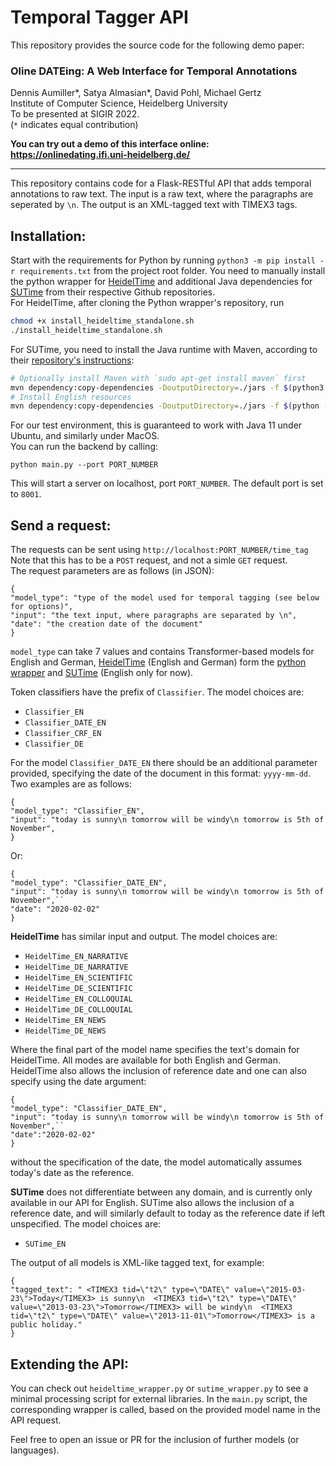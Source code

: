 # Temporal Tagger API

This repository provides the source code for the following demo paper:  


### Oline DATEing: A Web Interface for Temporal Annotations
Dennis Aumiller*, Satya Almasian*, David Pohl, Michael Gertz  
Institute of Computer Science, Heidelberg University  
To be presented at SIGIR 2022.  
(`*` indicates equal contribution)

**You can try out a demo of this interface online: https://onlinedating.ifi.uni-heidelberg.de/**

---------------------------------------------

This repository contains code for a Flask-RESTful API that adds temporal annotations to raw text.
The input is a raw text, where the paragraphs are seperated by `\n`. The output is an XML-tagged text with TIMEX3 tags.

## Installation:
Start with the requirements for Python by running `python3 -m pip install -r requirements.txt` from the project root folder.
You need to manually install the python wrapper for [HeidelTime](https://github.com/PhilipEHausner/python_heideltime/) 
and additional Java dependencies for [SUTime](https://github.com/FraBle/python-sutime) from their respective Github repositories.  
For HeidelTime, after cloning the Python wrapper's repository, run
```bash
chmod +x install_heideltime_standalone.sh
./install_heideltime_standalone.sh
```
For SUTime, you need to install the Java runtime with Maven, according to their [repository's instructions](https://github.com/FraBle/python-sutime#installation):
```bash
# Optionally install Maven with `sudo apt-get install maven` first
mvn dependency:copy-dependencies -DoutputDirectory=./jars -f $(python3 -c 'import importlib; import pathlib; print(pathlib.Path(importlib.util.find_spec("sutime").origin).parent / "pom.xml")')
# Install English resources
mvn dependency:copy-dependencies -DoutputDirectory=./jars -f $(python -c 'import importlib; import pathlib; print(pathlib.Path(importlib.util.find_spec("sutime").origin).parent / "pom.xml")') -P english
```
For our test environment, this is guaranteed to work with Java 11 under Ubuntu, and similarly under MacOS.  
You can run the backend by calling:
```
python main.py --port PORT_NUMBER
```

This will start a server on localhost, port `PORT_NUMBER`. The default port is set to `8001`.

## Send a request:

The requests can be sent using `http://localhost:PORT_NUMBER/time_tag`
Note that this has to be a `POST` request, and not a simle `GET` request.  
The request parameters are as follows (in JSON):

```
{
"model_type": "type of the model used for temporal tagging (see below for options)",
"input": "the text input, where paragraphs are separated by \n",
"date": "the creation date of the document"
}
```

`model_type` can take 7 values and contains Transformer-based models for English and German, 
[HeidelTime](https://github.com/HeidelTime/heideltime) (English and German) form the [python wrapper](https://github.com/PhilipEHausner/python_heideltime) 
and [SUTime](https://github.com/FraBle/python-sutime) (English only for now).

Token classifiers have the prefix of `Classifier`. The model choices are:

* `Classifier_EN`
* `Classifier_DATE_EN`
* `Classifier_CRF_EN`
* `Classifier_DE`

For the model `Classifier_DATE_EN` there should be an additional parameter provided, 
specifying the date of the document in this format: `yyyy-mm-dd`.
Two examples are as follows:

```
{
"model_type": "Classifier_EN",
"input": "today is sunny\n tomorrow will be windy\n tomorrow is 5th of November",
}
```

Or:

```
{
"model_type": "Classifier_DATE_EN",
"input": "today is sunny\n tomorrow will be windy\n tomorrow is 5th of November",``
"date": "2020-02-02"
}
```


**HeidelTime** has similar input and output. The model choices are: 

* `HeidelTime_EN_NARRATIVE`
* `HeidelTime_DE_NARRATIVE`
* `HeidelTime_EN_SCIENTIFIC`
* `HeidelTime_DE_SCIENTIFIC`
* `HeidelTime_EN_COLLOQUIAL`
* `HeidelTime_DE_COLLOQUIAL`
* `HeidelTime_EN_NEWS`
* `HeidelTime_DE_NEWS`

Where the final part of the model name specifies the text's domain for HeidelTime.
All modes are available for both English and German.
HeidelTime also allows the inclusion of  reference date and one can also specify using the date argument: 

```
{
"model_type": "Classifier_DATE_EN",
"input": "today is sunny\n tomorrow will be windy\n tomorrow is 5th of November",``
"date":"2020-02-02"
}
```
without the specification of the date, the model automatically assumes today's date as the reference. 

**SUTime** does not differentiate between any domain, and is currently only available in our API for English.
SUTime also allows the inclusion of a reference date, and will similarly default to today as the reference date if left unspecified.
The model choices are:

* `SUTime_EN`

The output of all models is XML-like tagged text, for example:

```
{
"tagged_text": " <TIMEX3 tid=\"t2\" type=\"DATE\" value=\"2015-03-23\">Today</TIMEX3> is sunny\n  <TIMEX3 tid=\"t2\" type=\"DATE\" value=\"2013-03-23\">Tomorrow</TIMEX3> will be windy\n  <TIMEX3 tid=\"t2\" type=\"DATE\" value=\"2013-11-01\">Tomorrow</TIMEX3> is a public holiday."
}
```

## Extending the API:
You can check out `heideltime_wrapper.py` or `sutime_wrapper.py` to see a minimal processing script for external libraries.
In the `main.py` script, the corresponding wrapper is called, based on the provided model name in the API request.

Feel free to open an issue or PR for the inclusion of further models (or languages).
